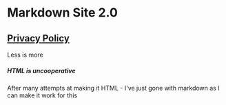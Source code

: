 # Markdown Site 2.0

## [Privacy Policy](privacyPolicy.md)

Less is more 

##### HTML is uncooperative
After many attempts at making it HTML - I've just gone with markdown as I can make it work for this

